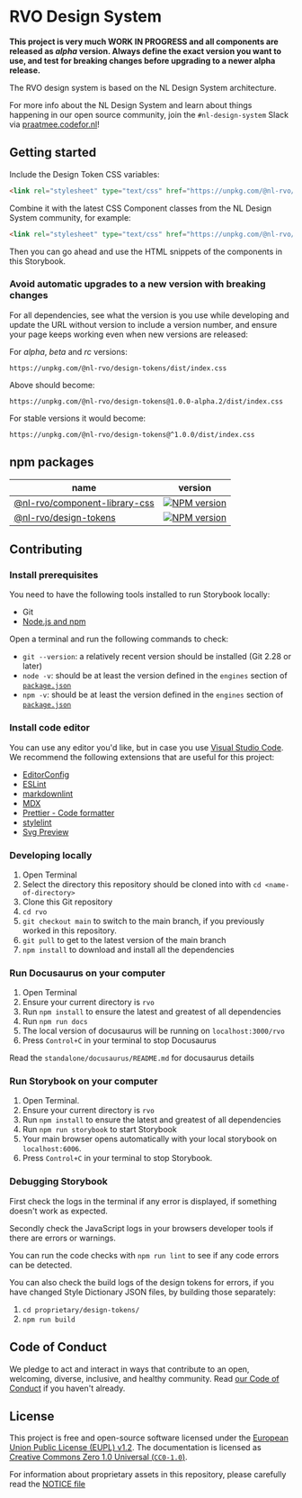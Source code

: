 <!-- @license CC0-1.0 -->

# RVO Design System

**This project is very much WORK IN PROGRESS and all components are released as _alpha_ version. Always define the exact version you want to use, and test for breaking changes before upgrading to a newer alpha release.**

The RVO design system is based on the NL Design System architecture.

For more info about the NL Design System and learn about things happening in our open source community, join the `#nl-design-system` Slack via [praatmee.codefor.nl](https://praatmee.codefor.nl)!

## Getting started

Include the Design Token CSS variables:

```html
<link rel="stylesheet" type="text/css" href="https://unpkg.com/@nl-rvo/design-tokens/dist/index.css" />
```

Combine it with the latest CSS Component classes from the NL Design System community, for example:

```html
<link rel="stylesheet" type="text/css" href="https://unpkg.com/@nl-rvo/component-library-css/dist/index.css" />
```

Then you can go ahead and use the HTML snippets of the components in this Storybook.

### Avoid automatic upgrades to a new version with breaking changes

For all dependencies, see what the version is you use while developing and update the URL without version to include a version number, and ensure your page keeps working even when new versions are released:

For _alpha_, _beta_ and _rc_ versions:

```text
https://unpkg.com/@nl-rvo/design-tokens/dist/index.css
```

Above should become:

```text
https://unpkg.com/@nl-rvo/design-tokens@1.0.0-alpha.2/dist/index.css
```

For stable versions it would become:

```text
https://unpkg.com/@nl-rvo/design-tokens@^1.0.0/dist/index.css
```

## npm packages

| name                                                                                         | version                                                                                                                                       |
| -------------------------------------------------------------------------------------------- | --------------------------------------------------------------------------------------------------------------------------------------------- |
| [@nl-rvo/component-library-css](https://www.npmjs.com/package/@nl-rvo/component-library-css) | [![NPM version](https://img.shields.io/npm/v/@nl-rvo/component-library-css.svg)](https://www.npmjs.com/package/@nl-rvo/component-library-css) |
| [@nl-rvo/design-tokens](https://www.npmjs.com/package/@nl-rvo/design-tokens)                 | [![NPM version](https://img.shields.io/npm/v/@nl-rvo/design-tokens.svg)](https://www.npmjs.com/package/@nl-rvo/design-tokens)                 |

## Contributing

### Install prerequisites

You need to have the following tools installed to run Storybook locally:

- Git
- [Node.js and npm](https://nodejs.org/en/)

Open a terminal and run the following commands to check:

- `git --version`: a relatively recent version should be installed (Git 2.28 or later)
- `node -v`: should be at least the version defined in the `engines` section of [`package.json`](./package.json)
- `npm -v`: should be at least the version defined in the `engines` section of [`package.json`](./package.json)

### Install code editor

You can use any editor you'd like, but in case you use [Visual Studio Code](https://code.visualstudio.com/).
We recommend the following extensions that are useful for this project:

- [EditorConfig](https://marketplace.visualstudio.com/items?itemName=EditorConfig.EditorConfig)
- [ESLint](https://marketplace.visualstudio.com/items?itemName=dbaeumer.vscode-eslint)
- [markdownlint](https://marketplace.visualstudio.com/items?itemName=DavidAnson.vscode-markdownlint)
- [MDX](https://marketplace.visualstudio.com/items?itemName=silvenon.mdx)
- [Prettier - Code formatter](https://marketplace.visualstudio.com/items?itemName=esbenp.prettier-vscode)
- [stylelint](https://marketplace.visualstudio.com/items?itemName=stylelint.vscode-stylelint)
- [Svg Preview](https://marketplace.visualstudio.com/items?itemName=SimonSiefke.svg-preview)

### Developing locally

1. Open Terminal
2. Select the directory this repository should be cloned into with `cd <name-of-directory>`
3. Clone this Git repository
4. `cd rvo`
5. `git checkout main` to switch to the main branch, if you previously worked in this repository.
6. `git pull` to get to the latest version of the main branch
7. `npm install` to download and install all the dependencies

### Run Docusaurus on your computer

1. Open Terminal
2. Ensure your current directory is `rvo`
3. Run `npm install` to ensure the latest and greatest of all dependencies
4. Run `npm run docs`
5. The local version of docusaurus will be running on `localhost:3000/rvo`
6. Press `Control+C` in your terminal to stop Docusaurus

Read the `standalone/docusaurus/README.md` for docusaurus details

### Run Storybook on your computer

1. Open Terminal.
2. Ensure your current directory is `rvo`
3. Run `npm install` to ensure the latest and greatest of all dependencies
4. Run `npm run storybook` to start Storybook
5. Your main browser opens automatically with your local storybook on `localhost:6006`.
6. Press `Control+C` in your terminal to stop Storybook.

### Debugging Storybook

First check the logs in the terminal if any error is displayed, if something doesn't work as expected.

Secondly check the JavaScript logs in your browsers developer tools if there are errors or warnings.

You can run the code checks with `npm run lint` to see if any code errors can be detected.

You can also check the build logs of the design tokens for errors, if you have changed Style Dictionary JSON files, by building those separately:

1. `cd proprietary/design-tokens/`
2. `npm run build`

## Code of Conduct

We pledge to act and interact in ways that contribute to an open, welcoming, diverse, inclusive, and healthy community. Read [our Code of Conduct](CODE_OF_CONDUCT.md) if you haven't already.

## License

This project is free and open-source software licensed under the [European Union Public License (EUPL) v1.2](LICENSE.md). The documentation is licensed as [Creative Commons Zero 1.0 Universal (`CC0-1.0`)](https://creativecommons.org/publicdomain/zero/1.0/legalcode).

For information about proprietary assets in this repository, please carefully read the [NOTICE file](NOTICE.md)
